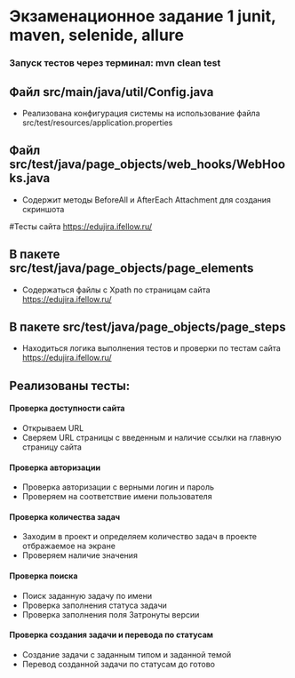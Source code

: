 # Экзаменационное задание 1 junit, maven, selenide, allure


### Запуск тестов через терминал: mvn clean test


## Файл src/main/java/util/Config.java
- Реализована конфигурация системы на использование файла src/test/resources/application.properties

## Файл src/test/java/page_objects/web_hooks/WebHooks.java
- Содержит методы BeforeAll и AfterEach Attachment для создания скриншота

#Тесты сайта https://edujira.ifellow.ru/

## В пакете src/test/java/page_objects/page_elements
- Содержаться файлы с Xpath по страницам сайта https://edujira.ifellow.ru/

## В пакете src/test/java/page_objects/page_steps
- Находиться логика выполнения тестов и проверки по тестам сайта https://edujira.ifellow.ru/

## Реализованы тесты:

#### Проверка доступности сайта
- Открываем URL
- Сверяем URL страницы с введенным и наличие ссылки на главную страницу сайта

#### Проверка авторизации
- Проверка авторизации с верными логин и пароль
- Проверяем на соответствие имени пользователя

#### Проверка количества задач
- Заходим в проект и определяем количество задач в проекте отбражаемое на экране
- Проверяем наличие значения


#### Проверка поиска
- Поиск заданную задачу по имени
- Проверка заполнения статуса задачи
- Проверка заполнения поля Затронуты версии

#### Проверка создания задачи и перевода по статусам
- Создание задачи с заданным типом и заданной темой
- Перевод созданной задачи по статусам до готово
